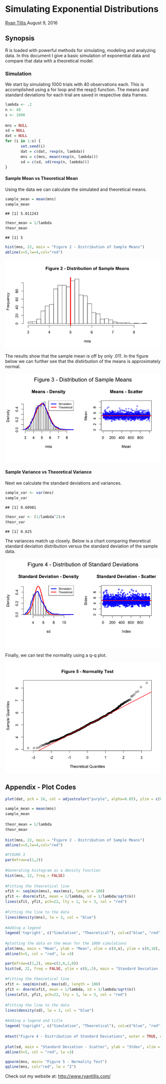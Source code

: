 Simulating Exponential Distributions
================
<a href="http://www.ryantillis.com"> Ryan Tillis </a>
August 9, 2016

Synopsis
--------

R is loaded with powerful methods for simulating, modeling and analyzing data. In this document I give a basic simulation of exponential data and compare that data with a theoretical model.

### Simulation

We start by simulating 1000 trials with 40 observations each. This is accomplished using a for loop and the rexp() function. The means and standard deviations for each trial are saved in respective data frames.

``` r
lambda <- .2
n <- 40
s <- 1000

mns = NULL
sd = NULL
dat = NULL
for (i in 1:s) {
       set.seed(i)
       dat = c(dat, rexp(n, lambda))
       mns = c(mns, mean(rexp(n, lambda)))
       sd = c(sd, sd(rexp(n, lambda)))
}
```

#### Sample Mean vs Theoretical Mean

Using the data we can calculate the simulated and theoretical means.

``` r
sample_mean = mean(mns)
sample_mean
```

    ## [1] 5.011243

``` r
theor_mean = 1/lambda
theor_mean
```

    ## [1] 5

``` r
hist(mns, 22, main = "Figure 2 - Distribution of Sample Means")
abline(v=5,lw=4,col="red")
```

![](sim2_files/figure-markdown_github/mean-1.png)

The results show that the sample mean is off by only .011. In the figure below we can further see that the distirbution of the means is approximately normal.

![](sim2_files/figure-markdown_github/mns-1.png)

#### Sample Variance vs Theoretical Variance

Next we calculate the standard deviations and variances.

``` r
sample_var <- var(mns)
sample_var
```

    ## [1] 0.60981

``` r
theor_var <- (1/lambda^2)/n
theor_var
```

    ## [1] 0.625

The variances match up closely. Below is a chart comparing theoretical standard deviation distribution versus the standard deviation of the sample data.

![](sim2_files/figure-markdown_github/sd-1.png)

Finally, we can test the normality using a q-q plot.

![](sim2_files/figure-markdown_github/qq-1.png)

Appendix - Plot Codes
---------------------

``` r
plot(dat, pch = 16, col = adjustcolor("purple", alpha=0.05), ylim = c(0,25), ylab = "Variable", main = "Figure 1")
```

``` r
sample_mean = mean(mns)
sample_mean

theor_mean = 1/lambda
theor_mean

hist(mns, 22, main = "Figure 2 - Distribution of Sample Means")
abline(v=5,lw=4,col="red")
```

``` r
#FIGURE 3
par(mfrow=c(1,2))

#Generating histogram as a density function
hist(mns, 22, freq = FALSE)

#Fitting the theoretical line
xfit <- seq(min(mns), max(mns), length = 100)
yfit <- dnorm(xfit, mean = 1/lambda, sd = 1/lambda/sqrt(n))
lines(xfit, yfit, pch=22, lty = 1, lw = 3, col = "red")

#Fitting the line to the data
lines(density(mns), lw = 3, col = "blue")

#Adding a legend
legend('topright', c("Simulation", "Theoretical"), col=c("blue", "red"), lw=c(3,3), cex = .75)

#plotting the data on the mean for the 1000 simulations
plot(mns, main = "Mean", ylab = "Mean", xlim = c(0,s), ylim = c(0,10), xlab = "Mean", pch = 16, col = adjustcolor("blue", alpha=0.44))
abline(h=5, col = "red", lw =3)
```

``` r
par(mfrow=c(1,2), oma=c(2,0,2,0))
hist(sd, 22, freq = FALSE, ylim = c(0,.5), main = "Standard Deviation - Density")

#Fitting the theoretical line
xfit <- seq(min(sd), max(sd), length = 100)
yfit <- dnorm(xfit, mean = 1/lambda, sd = 1/lambda/sqrt(n))
lines(xfit, yfit, pch=22, lty = 1, lw = 3, col = "red")

#Fitting the line to the data
lines(density(sd), lw = 3, col = "blue")

#Adding a legend and title
legend('topright', c("Simulation", "Theoretical"), col=c("blue", "red"), lw=c(3,3), cex = .75)

mtext("Figure 4 - Distribution of Standard Deviations", outer = TRUE, cex = 1.5)

plot(sd, main = "Standard Deviation - Scatter", ylab = "Stdev", xlim = c(0,s), ylim = c(0,10),pch = 16, col = adjustcolor("blue", alpha=0.7))
abline(h=5, col = "red", lw =3)
```

``` r
qqnorm(mns, main= "Figure 5 - Normality Test")
qqline(mns, col="red", lw = "2")
```

Check out my website at: <http://www.ryantillis.com/>
